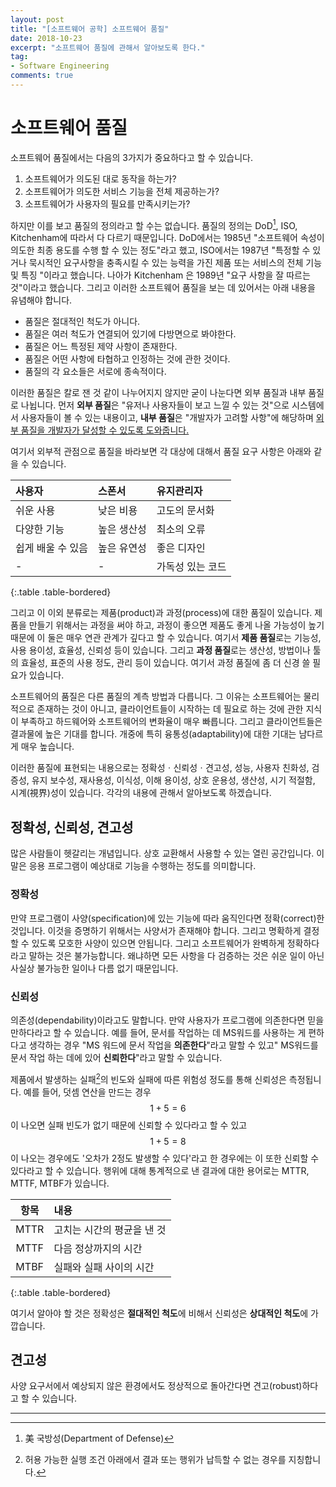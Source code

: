 ```yaml
---
layout: post
title: "[소프트웨어 공학] 소프트웨어 품질"
date: 2018-10-23
excerpt: "소프트웨어 품질에 관해서 알아보도록 한다."
tag:
- Software Engineering
comments: true
---
```


# 소프트웨어 품질

소프트웨어 품질에서는 다음의 3가지가 중요하다고 할 수  있습니다.

1. 소프트웨어가 의도된 대로 동작을 하는가?
2. 소프트웨어가 의도한 서비스 기능을 전체 제공하는가?
3. 소프트웨어가 사용자의 필요를 만족시키는가?

하지만 이를 보고 품질의 정의라고 할 수는 없습니다. 품질의 정의는 DoD[^1], ISO, Kitchenham에 따라서 다 다르기 때문입니다. DoD에서는 1985년 "소프트웨어 속성이 의도한 최종 용도를 수행 할 수 있는 정도"라고 했고, ISO에서는 1987년 "특정할 수 있거나 묵시적인 요구사항을 충족시킬 수 있는 능력을 가진 제품 또는 서비스의 전체 기능 및 특징 "이라고 했습니다. 나아가 Kitchenham 은 1989년 "요구 사항을 잘 따르는 것"이라고 했습니다. 그리고 이러한 소프트웨어 품질을 보는 데 있어서는 아래 내용을 유념해야 합니다.

- 품질은 절대적인 척도가 아니다.
- 품질은 여러 척도가 연결되어 있기에 다방면으로 봐야한다.
- 품질은 어느 특정된 제약 사항이 존재한다.
- 품질은 어떤 사항에 타협하고 인정하는 것에 관한 것이다.
- 품질의 각 요소들은 서로에 종속적이다.

이러한 품질은 칼로 잰 것 같이 나누어지지 않지만 굳이 나눈다면 외부 품질과 내부 품질로 나뉩니다. 먼저 **외부 품질**은 "유저나 사용자들이 보고 느낄 수 있는 것"으로 시스템에서 사용자들이 볼 수 있는 내용이고, **내부 품질**은 "개발자가 고려할 사항"에 해당하며 <u>외부 품질을 개발자가 달성할 수 있도록 도와줍니다.</u>

여기서 외부적 관점으로 품질을 바라보면 각 대상에 대해서 품질 요구 사항은 아래와 같을 수 있습니다.

|    사용자     | 스폰서  | 유지관리자 |
| :-- | :---- | :---- |
|쉬운 사용|낮은 비용|고도의 문서화|
|다양한 기능|높은 생산성|최소의 오류|
|쉽게 배울 수 있음|높은 유연성|좋은 디자인|
|-|-|가독성 있는 코드|
{:.table .table-bordered}

그리고 이 이외 분류로는 제품(product)과 과정(process)에 대한 품질이 있습니다. 제품을 만들기 위해서는 과정을 써야 하고, 과정이 좋으면 제품도 좋게 나올 가능성이 높기 때문에 이 둘은 매우 연관 관계가 깊다고 할 수 있습니다. 여기서 **제품 품질**로는 기능성,  사용 용이성, 효율성, 신뢰성 등이 있습니다. 그리고 **과정 품질**로는 생산성, 방법이나 툴의 효율성, 표준의 사용 정도, 관리 등이 있습니다. 여기서 과정 품질에 좀 더 신경 쓸 필요가 있습니다.

소프트웨어의 품질은 다른 품질의 계측 방법과 다릅니다. 그 이유는 소프트웨어는 물리적으로 존재하는 것이 아니고, 클라이언트들이 시작하는 데 필요로 하는 것에 관한 지식이 부족하고 하드웨어와 소프트웨어의 변화율이 매우 빠릅니다. 그리고 클라이언트들은 결과물에 높은 기대를 합니다. 개중에 특히 융통성(adaptability)에 대한 기대는 남다르게 매우 높습니다.

이러한 품질에 표현되는 내용으로는 정확성ㆍ신뢰성ㆍ견고성, 성능, 사용자 친화성, 검증성, 유지 보수성, 재사용성, 이식성, 이해 용이성, 상호 운용성, 생산성, 시기 적절함, 시계(視界)성이 있습니다. 각각의 내용에 관해서 알아보도록 하겠습니다.

## 정확성, 신뢰성, 견고성

많은 사람들이 헷갈리는 개념입니다.  상호 교환해서 사용할 수 있는 열린 공간입니다. 이 말은 응용 프로그램이 예상대로 기능을 수행하는 정도를 의미합니다. 

### 정확성

만약 프로그램이 사양(specification)에 있는 기능에 따라 움직인다면 정확(correct)한 것입니다. 이것을 증명하기 위해서는 사양서가 존재해야 합니다.  그리고 명확하게 결정 할 수 있도록 모호한 사양이 있으면 안됩니다.  그리고 소프트웨어가 완벽하게 정확하다라고 말하는 것은 불가능합니다. 왜냐하면 모든 사항을 다 검증하는 것은 쉬운 일이 아닌 사실상 불가능한 일이나 다름 없기 때문입니다. 

### 신뢰성

의존성(dependability)이라고도 말합니다. 만약 사용자가 프로그램에 의존한다면 믿을만하다라고 할 수 있습니다. 예를 들어, 문서를 작업하는 데 MS워드를 사용하는 게 편하다고 생각하는 경우 "MS 워드에 문서 작업을 **의존한다**"라고 말할 수 있고" MS워드를 문서 작업 하는 데에 있어 **신뢰한다**"라고 말할 수 있습니다.

제품에서 발생하는 실패[^2]의 빈도와 실패에 따른 위험성 정도를 통해 신뢰성은 측정됩니다. 예를 들어, 덧셈 연산을 만드는 경우  $$1+5=6$$이 나오면 실패 빈도가 없기 때문에 신뢰할 수 있다라고 할 수 있고 $$1+5=8$$이 나오는 경우에도 '오차가 2정도 발생할 수 있다'라고 한 경우에는 이 또한 신뢰할 수 있다라고 할 수 있습니다. 행위에 대해 통계적으로 낸 결과에 대한 용어로는 MTTR, MTTF, MTBF가 있습니다.

|    항목     | 내용  |
| :--: | :---- |
|MTTR|고치는 시간의 평균을 낸 것|
|MTTF|다음 정상까지의 시간|
|MTBF|실패와 실패 사이의 시간|
{:.table .table-bordered}

여기서 알아야 할 것은 정확성은 **절대적인 척도**에 비해서 신뢰성은 **상대적인 척도**에 가깝습니다.

## 견고성

사양 요구서에서 예상되지 않은 환경에서도 정상적으로 돌아간다면 견고(robust)하다고 할 수 있습니다.

---

[^1]: 美 국방성(Department of Defense)
[^2]: 허용 가능한 실행 조건 아래에서 결과 또는 행위가 납득할 수 없는 경우를 지칭합니다.